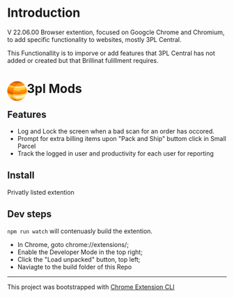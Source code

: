 # Introduction 
V 22.06.00
Browser extention, focused on Googcle Chrome and Chromium, to add specific functionality to websites, mostly 3PL Central. 

This Functionallity is to imporve or add features that 3PL Central has not added or created but that Brillinat fulillment requires.

# <img src="public/icons/icon_48.png" width="45" align="left"> 3pl Mods

## Features

- Log and Lock the screen when a bad scan for an order has occored.
- Prompt for extra billing items upon "Pack and Ship" buttom click in Small Parcel
- Track the logged in user and productivity for each user for reporting

## Install
Privatly listed extention


## Dev steps
`npm run watch` will contenuasly build the extention.

 - In Chrome, goto chrome://extensions/;
 - Enable the Developer Mode in the top right;
 - Click the "Load unpacked" button, top left;
 - Naviagte to the build folder of this Repo


---

This project was bootstrapped with [Chrome Extension CLI](https://github.com/dutiyesh/chrome-extension-cli)

